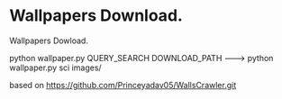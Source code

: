# Wallpapers Download.
Wallpapers Dowload.

python wallpaper.py QUERY_SEARCH DOWNLOAD_PATH ---> python wallpaper.py sci images/

based on https://github.com/Princeyadav05/WallsCrawler.git
